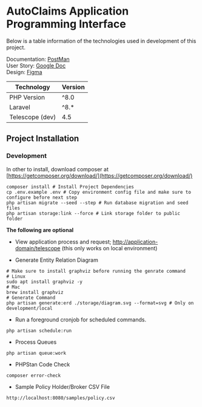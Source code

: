 # AutoClaims Application Programming Interface

Below is a table information of the technologies used in development of this project.

Documentation: [PostMan](https://documenter.getpostman.com/view/3633314/Tzm5Fver) <br />
User Story: [Google Doc](https://docs.google.com/document/u/0/d/1JQ0tQeahNDf8cBveXeAWcvXREu4RQl-LwDEWxlxl8RY/mobilebasic) <br /> 
Design: [Figma](https://www.figma.com/file/IVAQPGLg8nXfJsQRNHXAaM/Curacel?node-id=984%3A1194) <br />


| Technology | Version |
------------- | --------------
| PHP Version | ^8.0 |
| Laravel | ^8.* |
| Telescope (dev) | 4.5 |

## Project Installation
### Development

In other to install, download composer at [https://getcomposer.org/download/](https://getcomposer.org/download/)

```shell
composer install # Install Project Dependencies
cp .env.example .env # Copy environment config file and make sure to configure before next step
php artisan migrate --seed --step # Run database migration and seed files
php artisan storage:link --force # Link storage folder to public folder
```

**The following are optional**

- View application process and request; [http://application-domain/telescope](http://application-domain/telescope) (this only works on local environment)

- Generate Entity Relation Diagram
```shell
# Make sure to install graphviz before running the genrate command
# Linux 
sudo apt install graphviz -y
# Mac
brew install graphviz
# Generate Command
php artisan generate:erd ./storage/diagram.svg --format=svg # Only on development/local
```
- Run a foreground cronjob for scheduled commands.
```shell
php artisan schedule:run
```

- Process Queues
```shell
php artisan queue:work
```

- PHPStan Code Check
```shell
composer error-check
```

- Sample Policy Holder/Broker CSV File
```http request
http://localhost:8080/samples/policy.csv
```
